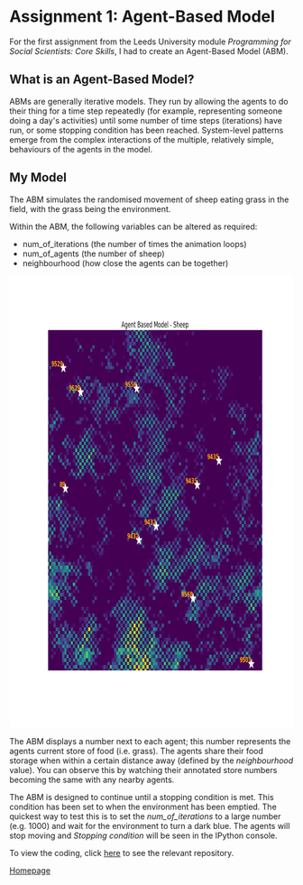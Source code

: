 # Assignment 1: Agent-Based Model

For the first assignment from the Leeds University module *Programming for Social Scientists: Core Skills*, I had to create an Agent-Based Model (ABM).


## What is an Agent-Based Model?
ABMs are generally iterative models. They run by allowing the agents to do their thing for a time step repeatedly (for example, representing someone doing a day's activities) until some number of time steps (iterations) have run, or some stopping condition has been reached. System-level patterns emerge from the complex interactions of the multiple, relatively simple, behaviours of the agents in the model.

## My Model
The ABM simulates the randomised movement of sheep eating grass in the field, with the grass being the environment.

Within the ABM, the following variables can be altered as required:
- num_of_iterations (the number of times the animation loops)
- num_of_agents     (the number of sheep)
- neighbourhood     (how close the agents can be together)

<p align="center">
  <img width="800" height="800" src="Figure_1-3.png">
</p>

The ABM displays a number next to each agent; this number represents the agents current store of food (i.e. grass). 
The agents share their food storage when within a certain distance away (defined by the *neighbourhood* value). 
You can observe this by watching their annotated store numbers becoming the same with any nearby agents.

The ABM is designed to continue until a stopping condition is met. This condition has been set to when the environment has been emptied.
The quickest way to test this is to set the *num_of_iterations* to a large number (e.g. 1000) and wait for the environment to turn a dark blue. The agents will stop moving and *Stopping condition* will be seen in the IPython console.

To view the coding, click [here](https://github.com/sianteesdale/ABM-Assignment-1) to see the relevant repository. 

[Homepage](index.md)
